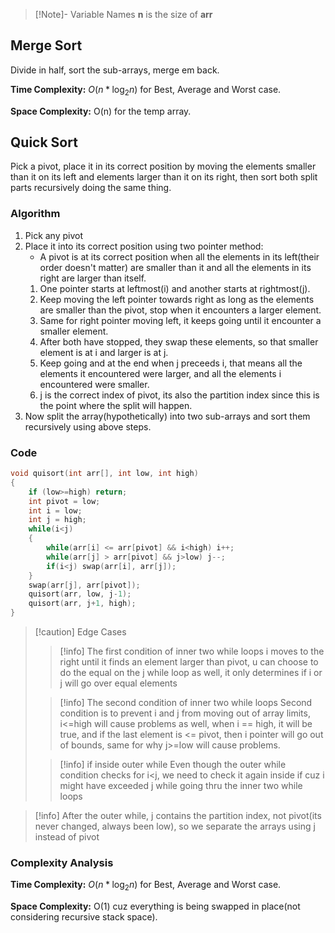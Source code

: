 >[!Note]- Variable Names
> **n** is the size of **arr**
## Merge Sort
Divide in half, sort the sub-arrays, merge em back.

**Time Complexity:**
$O(n*\log_{2}{n})$ for Best, Average and Worst case.

**Space Complexity:**
O(n) for the temp array.

## Quick Sort
Pick a pivot, place it in its correct position by moving the elements smaller than it on its left and elements larger than it on its right, then sort both split parts recursively doing the same thing.

### Algorithm
1. Pick any pivot
2. Place it into its correct position using two pointer method:
	- A pivot is at its correct position when all the elements in its left(their order doesn't matter) are smaller than it and all the elements in its right are larger than itself.
	1. One pointer starts at leftmost(i) and another starts at rightmost(j).
	2. Keep moving the left pointer towards right as long as the elements are smaller than the pivot, stop when it encounters a larger element.
	3. Same for right pointer moving left, it keeps going until it encounter a smaller element.
	4. After both have stopped, they swap these elements, so that smaller element is at i and larger is at j.
	5. Keep going and at the end when j preceeds i, that means all the elements it encountered were larger, and all the elements i encountered were smaller.
	6. j is the correct index of pivot, its also the partition index since this is the point where the split will happen.
3. Now split the array(hypothetically) into two sub-arrays and sort them recursively using above steps.

### Code
```cpp
void quisort(int arr[], int low, int high)
{
	if (low>=high) return;
	int pivot = low;
	int i = low;
	int j = high;
	while(i<j)
	{
		while(arr[i] <= arr[pivot] && i<high) i++;
		while(arr[j] > arr[pivot] && j>low) j--;
		if(i<j) swap(arr[i], arr[j]);
	}
	swap(arr[j], arr[pivot]);
	quisort(arr, low, j-1);
	quisort(arr, j+1, high);
}
```
>[!caution] Edge Cases
> >[!info] The first condition of inner two while loops
> > i moves to the right until it finds an element larger than pivot, u can choose to do the equal on the j while loop as well, it only determines if i or j will go over equal elements
>
> >[!info] The second condition of inner two while loops
> > Second condition is to prevent i and j from moving out of array limits,  i<=high will cause problems as well, when i == high, it will be true, and if the last element is <= pivot, then i pointer will go out of bounds, same for why j>=low will cause problems.
> 
> >[!info] if inside outer while
> > Even though the outer while condition checks for i<j, we need to check it again inside if cuz i might have exceeded j while going thru the inner two while loops

>[!info] After the outer while, j contains the partition index, not pivot(its never changed, always been low), so we separate the arrays using j instead of pivot

### Complexity Analysis
**Time Complexity:**
$O(n*\log_{2}{n})$ for Best, Average and Worst case.

**Space Complexity:**
O(1) cuz everything is being swapped in place(not considering recursive stack space).